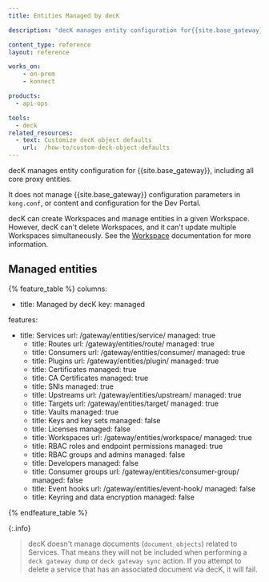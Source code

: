 ```yaml
---
title: Entities Managed by decK

description: "decK manages entity configuration for{{site.base_gateway}}, including all core proxy entities."

content_type: reference
layout: reference

works_on:
    - on-prem
    - konnect

products:
  - api-ops

tools:
  - deck
related_resources:
  - text: Customize decK object defaults
    url:  /how-to/custom-deck-object-defaults
---
```




decK manages entity configuration for {{site.base_gateway}}, including all core proxy entities.

It does not manage {{site.base_gateway}} configuration parameters in `kong.conf`, or content and configuration for the Dev Portal. 

decK can create Workspaces and manage entities in a given Workspace. 
However, decK can't delete Workspaces, and it can't update multiple Workspaces simultaneously.
See the [Workspace](/gateway/entities/workspace) documentation for more information. 


## Managed entities
{% feature_table %}
columns:
  - title: Managed by decK
    key: managed


features:
- title: Services
    url: /gateway/entities/service/
    managed: true
  - title: Routes
    url: /gateway/entities/route/
    managed: true
  - title: Consumers
    url: /gateway/entities/consumer/
    managed: true
  - title: Plugins
    url: /gateway/entities/plugin/
    managed: true
  - title: Certificates
    managed: true
  - title: CA Certificates
    managed: true
  - title: SNIs
    managed: true
  - title: Upstreams
    url: /gateway/entities/upstream/
    managed: true
  - title: Targets
    url: /gateway/entities/target/
    managed: true
  - title: Vaults
    managed: true
  - title: Keys and key sets
    managed: false
  - title: Licenses
    managed: false
  - title: Workspaces
    url: /gateway/entities/workspace/
    managed: true
  - title: RBAC roles and endpoint permissions
    managed: true
  - title: RBAC groups and admins
    managed: false
  - title: Developers
    managed: false
  - title: Consumer groups
    url: /gateway/entities/consumer-group/
    managed: false
  - title: Event hooks
    url: /gateway/entities/event-hook/
    managed: false
  - title: Keyring and data encryption
    managed: false
   
{% endfeature_table %}

{:.info}
> decK doesn't manage documents (`document_objects`) related to Services. That means they will not be included when performing a `deck gateway dump` or `deck gateway sync` action. If you attempt to delete a service that has an associated document via decK, it will fail.
